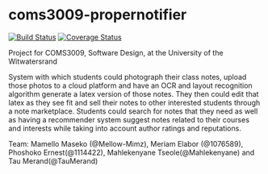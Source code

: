 # coms3009-propernotifier
[![Build Status](https://travis-ci.org/ProperNotifier/coms3009-propernotifier.svg?branch=master)](https://travis-ci.org/ProperNotifier/coms3009-propernotifier)
[![Coverage Status](https://coveralls.io/repos/github/ProperNotifier/coms3009-propernotifier/badge.svg?branch=master)](https://coveralls.io/github/ProperNotifier/coms3009-propernotifier?branch=master)

Project for COMS3009, Software Design, at the University of the Witwatersrand

System with which students could photograph their class notes, upload those photos to a cloud platform and have an OCR and layout recognition algorithm generate a latex version of those notes. They then could edit that latex as they see fit and sell their notes to other interested students through a note marketplace. Students could search for notes that they need as well as having a recommender system suggest notes related to their courses and interests while taking into account author ratings and reputations.

Team: Mamello Maseko (@Mellow-Mimz), Meriam Elabor (@1076589), Phoshoko Ernest(@1114422), Mahlekenyane Tseole(@Mahlekenyane) and Tau Merand(@TauMerand)

